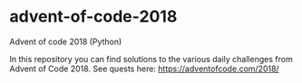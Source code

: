 # advent-of-code-2018
Advent of code 2018 (Python)

In this repository you can find solutions to the various daily challenges from Advent of Code 2018.
See quests here:
https://adventofcode.com/2018/
